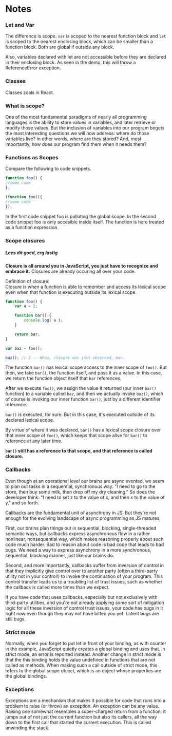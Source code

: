 # Notes


### Let and Var
The difference is scope. `var` is scoped to the nearest function block and `let` is scoped to the nearest enclosing block, which can be smaller than a function block. Both are global if outside any block.

Also, variables declared with let are not accessible before they are declared in their enclosing block. As seen in the demo, this will throw a ReferenceError exception.

### Classes
Classes zoals in React.

### What is scope?

One of the most fundamental paradigms of nearly all programming languages is the ability to store values in variables, and later retrieve or modify those values. But the inclusion of variables into our program begets the most interesting questions we will now address: where do those variables live? In other words, where are they stored? And, most importantly, how does our program find them when it needs them?

### Functions as Scopes

Compare the following to code snippets.
``` javascript 
function foo() {
//some code
};
```
```javascript
(function foo(){
//some code
});
```
In the first code snippet foo is polluting the global scope. In the second code snippet foo is only accesible inside itself. The function is here treated as a function expression.

### Scope closures

##### Lees dit goed, erg lastig

**Closure is all around you in JavaScript, you just have to recognize and embrace it.** Closures are already occuring all over your code.

Definition of closure:  
Closure is when a function is able to remember and access its lexical scope even when that function is executing outside its lexical scope. 

``` javascript 
function foo() {
	var a = 2;

	function bar() {
		console.log( a );
	}

	return bar;
}

var baz = foo();

baz(); // 2 -- Whoa, closure was just observed, man.
```

The function ```bar()``` has lexical scope access to the inner scope of ```foo()```. But then, we take ```bar()```, the function itself, and pass it as a value. In this case, we return the function object itself that ```bar``` references.

After we execute ```foo()```, we assign the value it returned (our inner ```bar()``` function) to a variable called ```baz```, and then we actually invoke ```baz()```, which of course is invoking our inner function ```bar()```, just by a different identifier reference.

```bar()``` is executed, for sure. But in this case, it's executed outside of its declared lexical scope.

By virtue of where it was declared, ```bar()``` has a lexical scope closure over that inner scope of ```foo()```, which keeps that scope alive for ```bar()``` to reference at any later time.

**```bar()``` still has a reference to that scope, and that reference is called closure.**


### Callbacks

Even though at an operational level our brains are async evented, we seem to plan out tasks in a sequential, synchronous way. "I need to go to the store, then buy some milk, then drop off my dry cleaning." So does the developer think: "I need to set z to the value of x, and then x to the value of y," and so forth.

Callbacks are the fundamental unit of asynchrony in JS. But they're not enough for the evolving landscape of async programming as JS matures.

First, our brains plan things out in sequential, blocking, single-threaded semantic ways, but callbacks express asynchronous flow in a rather nonlinear, nonsequential way, which makes reasoning properly about such code much harder. Bad to reason about code is bad code that leads to bad bugs. We need a way to express asynchrony in a more synchronous, sequential, blocking manner, just like our brains do.

Second, and more importantly, callbacks suffer from inversion of control in that they implicitly give control over to another party (often a third-party utility not in your control!) to invoke the continuation of your program. This control transfer leads us to a troubling list of trust issues, such as whether the callback is called more times than we expect.

If you have code that uses callbacks, especially but not exclusively with third-party utilities, and you're not already applying some sort of mitigation logic for all these inversion of control trust issues, your code has bugs in it right now even though they may not have bitten you yet. Latent bugs are still bugs.

### Strict mode
Normally, when you forget to put let in front of your binding, as with counter in the example, JavaScript quietly creates a global binding and uses that. In strict mode, an error is reported instead. 
Another change in strict mode is that the this binding holds the value undefined in functions that are not called as methods. When making such a call outside of strict mode, this refers to the global scope object, which is an object whose properties are the global bindings. 

### Exceptions
Exceptions are a mechanism that makes it possible for code that runs into a problem to raise (or throw) an exception. An exception can be any value. Raising one somewhat resembles a super-charged return from a function: it jumps out of not just the current function but also its callers, all the way down to the first call that started the current execution. This is called unwinding the stack. 


